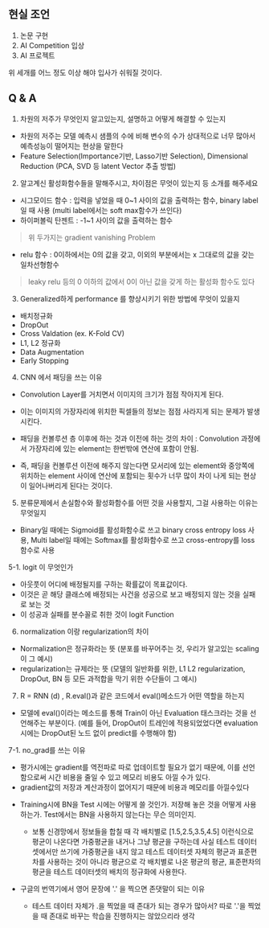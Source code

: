 ## 현실 조언

1. 논문 구현
2. AI Competition 입상
3. AI 프로젝트

위 세개를 어느 정도 이상 해야 입사가 쉬워질 것이다.

## Q & A

1. 차원의 저주가 무엇인지 알고있는지, 설명하고 어떻게 해결할 수 있는지

- 차원의 저주는 모델 예측시 샘플의 수에 비해 변수의 수가 상대적으로 너무 많아서 예측성능이 떨어지는 현상을 말한다
- Feature Selection(Importance기반, Lasso기반 Selection), Dimensional Reduction (PCA, SVD 등 latent Vector 추출 방법)





2. 알고계신 활성화함수들을 말해주시고, 차이점은 무엇이 있는지 등 소개를 해주세요

- 시그모이드 함수 : 입력을 넣었을 때 0~1 사이의 값을 출력하는 함수, binary label일 때 사용 (multi label에서는 soft max함수가 쓰인다)
- 하이퍼볼릭 탄젠트 : -1~1 사이의 값을 출력하는 함수

> 위 두가지는 gradient vanishing Problem

- relu 함수 : 0이하에서는 0의 값을 갖고, 이외의 부분에서는 x 그대로의 값을 갖는 일차선형함수

> leaky relu 등의 0 이하의 값에서 0이 아닌 값을 갖게 하는 활성화 함수도 있다



3. Generalized하게 performance 를 향상시키기 위한 방법에 무엇이 있을지

- 배치정규화
- DropOut
- Cross Valdation (ex. K-Fold CV)
- L1, L2 정규화
- Data Augmentation
- Early Stopping



4. CNN 에서 패딩을 쓰는 이유

- Convolution Layer를 거치면서 이미지의 크기가 점점 작아지게 된다.
- 이는 이미지의 가장자리에 위치한 픽셀들의 정보는 점점 사라지게 되는 문제가 발생시킨다.

- 패딩을 컨볼루션 층 이후에 하는 것과 이전에 하는 것의 차이 : Convolution 과정에서 가장자리에 있는 element는 한번밖에 연산에 포함이 안됨.
- 즉, 패딩을 컨볼루션 이전에 해주지 않는다면 모서리에 있는 element와 중앙쪽에 위치하는 element 사이에 연산에 포함되는 횟수가 너무 많이 차이 나게 되는 현상이 일어나버리게 된다는 것이다.



5. 분류문제에서 손실함수와 활성화함수를 어떤 것을 사용할지, 그걸 사용하는 이유는 무엇일지

- Binary일 때에는 Sigmoid를 활성화함수로 쓰고 binary cross entropy loss 사용, Multi label일 때에는 Softmax를 활성화함수로 쓰고 cross-entropy를 loss 함수로 사용



5-1. logit 이 무엇인가

- 아웃풋이 어디에 배정될지를 구하는 확률값이 목표값이다.
- 이것은 곧 해당 클래스에 배정되는 사건을 성공으로 보고 배정되지 않는 것을 실패로 보는 것
- 이 성공과 실패를 분수꼴로 취한 것이 logit Function



6. normalization 이랑 regularization의 차이

- Normalization은 정규화라는 뜻 (분포를 바꾸어주는 것, 우리가 알고있는 scaling이 그 예시)
- regularization는 규제라는 뜻 (모델의 일반화를 위한, L1 L2 regularization, DropOut, BN 등 모든 과적합을 막기 위한 수단들이 그 예시)
7. R = RNN (d) , R.eval()과 같은 코드에서 eval()메소드가 어떤 역할을 하는지

- 모델에 eval()이라는 메소드를 통해 Train이 아닌 Evaluation 태스크라는 것을 선언해주는 부분이다. (예를 들어, DropOut이 트레인에 적용되었었다면 evaluation 시에는 DropOut된 노드 없이 predict를 수행해야 함)

7-1. no_grad를 쓰는 이유

- 평가시에는 gradient를 역전파로 따로 업데이트할 필요가 없기 때문에, 이를 선언함으로써 시간 비용을 줄일 수 있고 메모리 비용도 아낄 수가 있다.
- gradient값의 저장과 계산과정이 없어지기 때문에 비용과 메모리를 아낄수있다


+ Training시에 BN을 Test 시에는 어떻게 쓸 것인가. 저장해 놓은 것을 어떻게 사용하는가. Test에서는 BN을 사용하지 않는다는 무슨 의미인지.
  - 보통 신경망에서 정보들을 합칠 때 각 배치별로 [1.5,2.5,3.5,4.5] 이런식으로 평균이 나온다면 가중평균을 내거나 그냥 평균을 구하는데 사실 테스트 데이터셋에서만 쓰기에 가중평균을 내지 않고 테스트 데이터셋 자체의 평균과 표준편차를 사용하는 것이 아니라 평균으로 각 배치별로 나온 평균의 평균, 표준편차의 평균을 테스트 데이터셋의 배치의 정규화에 사용한다.

+ 구글의 번역기에서 영어 문장에 '.' 을 찍으면 존댓말이 되는 이유
  - 테스트 데이터 자체가 .을 찍었을 때 존대가 되는 경우가 많아서? 따로 '.'을 찍었을 때 존대로 바꾸는 학습을 진행하지는 않았으리라 생각

